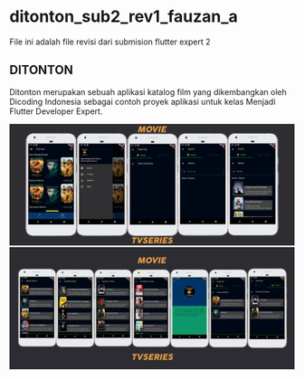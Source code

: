 # ditonton_sub2_rev1_fauzan_a

File ini adalah file revisi dari submision flutter expert 2

## DITONTON
Ditonton merupakan sebuah aplikasi katalog film yang dikembangkan oleh Dicoding Indonesia sebagai contoh proyek aplikasi untuk kelas Menjadi Flutter Developer Expert.

![image info](./screenshootofaplication/screenshootapp.png)
![image info](./screenshootofaplication/screenshootapp2.png)
